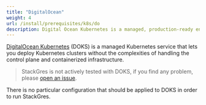 ```yaml
---
title: "DigitalOcean"
weight: 4
url: /install/prerequisites/k8s/do
description: Digital Ocean Kubernetes is a managed, production-ready environment for running containerized applications.
---
```


[DigitalOcean Kubernetes](https://www.digitalocean.com/products/kubernetes/) (DOKS) is a managed Kubernetes service that lets you deploy Kubernetes clusters without the complexities of handling the control plane and containerized infrastructure.

> StackGres is not actively tested with DOKS, if you find any problem, please [open an issue](https://gitlab.com/ongresinc/stackgres/-/issues/new).

There is no particular configuration that should be applied to DOKS in order to run StackGres.

